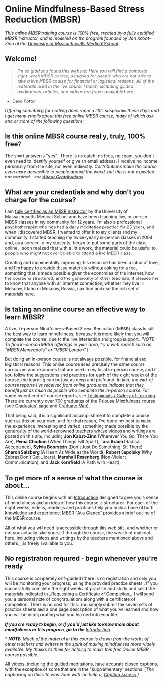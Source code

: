# Online Mindfulness-Based Stress Reduction (MBSR)

_This online MBSR training course is 100% free, created by a fully certified MBSR instructor, and is modeled on the program founded by Jon Kabat-Zinn at the [University of Massachusetts Medical School][1]._

## Welcome!  
> _I'm so glad you found this website! Here you will find a complete eight-week MBSR course,
> designed for people who are not able to take a live MBSR course for financial or logistical
> reasons. All of the materials used in the live course I teach, including guided meditations,
> articles, and videos are freely available here._
- [Dave Potter][3]


_Offering something for nothing does seem a little suspicious these days and I get many emails about this free online MBSR course, many of which ask one or more of the following questions:_

## Is this online MBSR course really, truly, 100% free?
The short answer is "yes".&nbsp; There is no catch: no fees, no spam, you don't even need to identify yourself or give an email address. I receive no income personally from the site, not even indirectly. _Contributions make the course even more accessible to people around the world, but this is not expected nor required - see [About Contributions][4]._

## What are your credentials and why don't you charge for the course?
I am [fully certified as an MBSR instructor][5] by the University of Massachusetts Medical School and have been teaching live, in-person MBSR classes in my community for 12 years. I'm also a professional psychotherapist who has had a daily meditation practice for 25 years, and when I discovered MBSR, I wanted to offer it to my clients and my community. I started teaching my twice-yearly in-person classes in 2004 and, as a service to my students, began to put some parts of the class online. I soon realized that with a little work, the material could be useful to people who might not ever be able to attend a live MBSR class.

Creating and incrementally improving this resource has been a labor of love, and I'm happy to provide these materials without asking for a fee, something that is made possible given the economies of the internet, how the course is structured, and the generosity of other teachers. It pleases me to know that anyone with an internet connection, whether they live in Moscow, Idaho or Moscow, Russia, can find and use the rich set of materials here.

## Is taking an online course an effective way to learn MBSR?
A live, in-person Mindfulness-Based Stress Reduction (MBSR) class is still the best way to learn mindfulness, because it is more likely that you will complete the course, due to the live interaction and group support. _(NOTE: To find in-person MBSR offerings in your area, try a web search such as "MBSR Minneapolis" or "MBSR London".)_

But doing an in-person course is not always possible, for financial and logistical reasons. This online course uses precisely the same course curriculum and resources that are used in my local in-person course, and if you follow the suggestions and practices for each of the eight weeks of the course, the learning can be just as deep and profound. In fact, _*the end-of-course reports I've received from online graduates indicate that they benefit just as much as people who complete the in-person course.*_ For some recent end-of-course reports, see [Testimonials / Gallery of Learning][6]. There are currently over 700 graduates of the Palouse Mindfulness course (see [Graduates' page][7] and [Graduate Map][8]).

That being said, it is a significant accomplishment to complete a course such as this on your own, and for that reason, I've done my best to make the experience interesting and varied, something made possible by the generosity of the world-renowned teachers whose videos and writings are posted on this site, including **Jon Kabat-Zinn** (Wherever You Go, There You Are), **Pema Chodron** (When Things Fall Apart), **Tara Brach** (Radical Acceptance), **Sylvia Boorstein** (Don't Just Do Something, Sit There), **Sharon Salzberg** (A Heart As Wide as the World), **Robert Sapolsky** (Why Zebras Don't Get Ulcers), **Marshall Rosenberg** (Non-Violent Communication), and **Jack Kornfield** (A Path with Heart).

## To get more of a sense of what the course is about...
This online course begins with an [Introduction][9] designed to give you a sense of mindfulness and an idea of how this course is structured. For each of the eight weeks, videos, readings and practices help you build a base of both knowledge and experience. [MBSR "At a Glance"][10] provides a brief outline of the MBSR course.

All of what you will need is accessible through this web site, and whether or not you actually take yourself through the course, the wealth of material here, including videos and writings by the teachers mentioned above and others_ _is freely available to you.

## No registration required - begin whenever you're ready
This course is completely self-guided (there is no registration and only you will be monitoring your progress, using the provided practice sheets). If you successfully complete the eight weeks of practice and study and send the materials indicated in [_Requesting a Certificate of Completion][11]_, I will send you a personal note of congratulations along with a certificate of completion. There is no cost for this. You simply submit the seven sets of practice sheets and a one page description of what you've learned and how you will be incorporating what you learned into your life.

_**If you are ready to begin, or if you'd just like to know more about mindfulness or this program, go to the** [Introduction][9]._

_* **NOTE:** Much of the material in this course is drawn from the works of other teachers and writers in the spirit of making mindfulness more widely available. My thanks to them for helping to make this free Online MBSR course possible._  

All videos, including the guided meditations, have accurate closed captions, with the exception of some that are in the "supplementary" sections. [_The captioning on this site was done with the help of [Caption Access][13].]_

[1]: http://www.umassmed.edu/cfm/Stress-Reduction/History-of-MBSR/
[3]: http://palousemindfulness.com/contact.html
[4]: http://palousemindfulness.com/contributions.html
[5]: http://www.umassmed.edu/cfm/training/training-pathways/
[6]: http://palousemindfulness.com/testimonials/index.html
[7]: http://palousemindfulness.com/graduates.html
[8]: http://palousemindfulness.com/maps/graduate-map.html
[9]: selfguidedMBSR_week0.md
[10]: selfguidedMBSR_ataglance.md
[11]: http://palousemindfulness.com/selfguidedMBSR_certificate.html
[13]: http://www.captionaccess.com/
